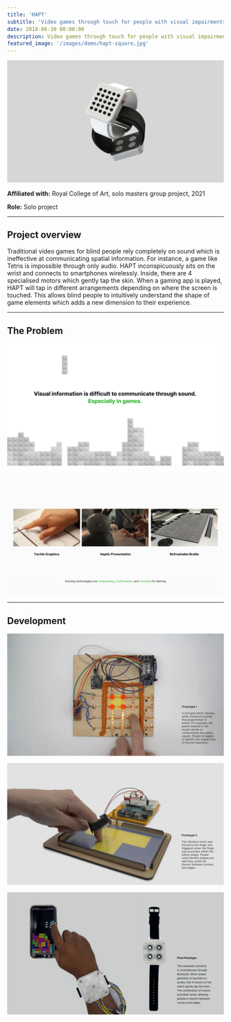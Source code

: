 ```yaml
---
title: 'HAPT'
subtitle: 'Video games through touch for people with visual impairments.'
date: 2018-06-30 00:00:00
description: Video games through touch for people with visual impairments.
featured_image: '/images/demo/hapt-square.jpg'
---
```

![](/images/hapt/hero.jpg)

**Affiliated with:** Royal College of Art, solo masters group project, 2021

**Role:** Solo project

---

## Project overview

 Traditional video games for blind people rely completely on sound which is ineffective at communicating spatial information. For instance, a game like Tetris is impossible through only audio. HAPT inconspicuously sits on the wrist and connects to smartphones wirelessly. Inside, there are 4 specialised motors which gently tap the skin. When a gaming app is played, HAPT will tap in different arrangements depending on where the screen is touched. This allows blind people to intuitively understand the shape of game elements which adds a new dimension to their experience.


---

## The Problem

![](/images/hapt/1.jpg)

![](/images/hapt/2.gif)

---

## Development

![](/images/hapt/3.jpg)

![](/images/hapt/4.JPG)

![](\images\hapt\final.jpg)

